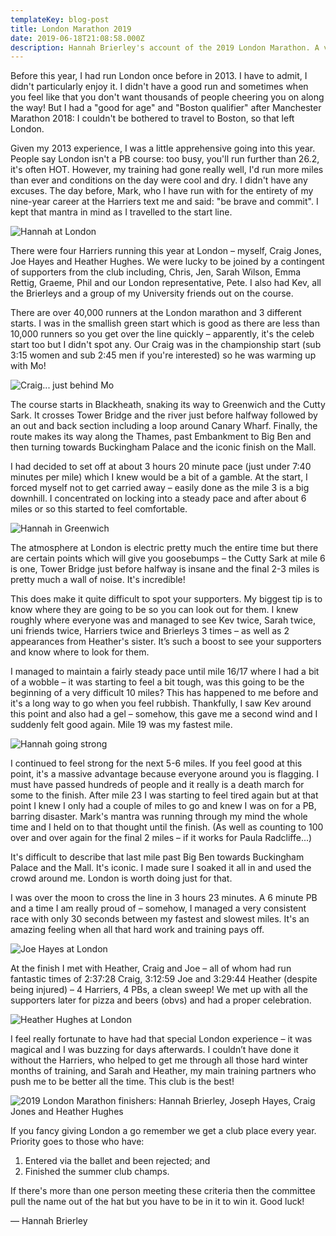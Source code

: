 ```yaml
---
templateKey: blog-post
title: London Marathon 2019
date: 2019-06-18T21:08:58.000Z
description: Hannah Brierley's account of the 2019 London Marathon. A very successful day - four Harriers running and four PBs attained!
---
```

Before this year, I had run London once before in 2013.  I have to admit, I didn't particularly enjoy it.  I didn't have a good run and sometimes when you feel like that you don't want thousands of people cheering you on along the way!  But I had a \"good for age\" and \"Boston qualifier\" after Manchester Marathon 2018: I couldn't be bothered to travel to Boston, so that left London.

Given my 2013 experience, I was a little apprehensive going into this year.  People say London isn't a PB course: too busy, you'll run further than 26.2, it's often HOT. However, my training had gone really well, I'd run more miles than ever and conditions on the day were cool and dry.  I didn't have any excuses.  The day before, Mark, who I have run with for the entirety of my nine-year career at the Harriers text me and said: \"be brave and commit\".  I kept that mantra in mind as I travelled to the start line.

![Hannah at London](/img/2019-london-hb-3.jpeg)

There were four Harriers running this year at London – myself, Craig Jones, Joe Hayes and Heather Hughes.  We were lucky to be joined by a contingent of supporters from the club including, Chris, Jen, Sarah Wilson, Emma Rettig, Graeme, Phil and our London representative, Pete.  I also had Kev, all the Brierleys and a group of my University friends out on the course.

There are over 40,000 runners at the London marathon and 3 different starts.  I was in the smallish green start which is good as there are less than 10,000 runners so you get over the line quickly – apparently, it's the celeb start too but I didn't spot any.  Our Craig was in the championship start (sub 3:15 women and sub 2:45 men if you're interested) so he was warming up with Mo!

![Craig... just behind Mo](/img/2019-london-cj-2.jpeg)

The course starts in Blackheath, snaking its way to Greenwich and the Cutty Sark.  It crosses Tower Bridge and the river just before halfway followed by an out and back section including a loop around Canary Wharf.  Finally, the route makes its way along the Thames, past Embankment to Big Ben and then turning towards Buckingham Palace and the iconic finish on the Mall. 

I had decided to set off at about 3 hours 20 minute pace (just under 7:40 minutes per mile) which I knew would be a bit of a gamble.  At the start, I forced myself not to get carried away – easily done as the mile 3 is a big downhill.  I concentrated on locking into a steady pace and after about 6 miles or so this started to feel comfortable.

![Hannah in Greenwich](/img/2019-london-hb-1.jpeg)

The atmosphere at London is electric pretty much the entire time but there are certain points which will give you goosebumps – the Cutty Sark at mile 6 is one, Tower Bridge just before halfway is insane and the final 2-3 miles is pretty much a wall of noise.  It's incredible!

This does make it quite difficult to spot your supporters.  My biggest tip is to know where they are going to be so you can look out for them.   I knew roughly where everyone was and managed to see Kev twice, Sarah twice, uni friends twice, Harriers twice and Brierleys 3 times – as well as 2 appearances from Heather's sister.  It’s such a boost to see your supporters and know where to look for them.

I managed to maintain a fairly steady pace until mile 16/17 where I had a bit of a wobble – it was starting to feel a bit tough, was this going to be the beginning of a very difficult 10 miles?  This has happened to me before and it's a long way to go when you feel rubbish.  Thankfully, I saw Kev around this point and also had a gel – somehow, this gave me a second wind and I suddenly felt good again.  Mile 19 was my fastest mile.

![Hannah going strong](/img/2019-london-hb-2.jpeg)

I continued to feel strong for the next 5-6 miles.  If you feel good at this point, it's a massive advantage because everyone around you is flagging.  I must have passed hundreds of people and it really is a death march for some to the finish.  After mile 23 I was starting to feel tired again but at that point I knew I only had a couple of miles to go and knew I was on for a PB, barring disaster.  Mark's mantra was running through my mind the whole time and I held on to that thought until the finish. (As well as counting to 100 over and over again for the final 2 miles – if it works for Paula Radcliffe...)

It's difficult to describe that last mile past Big Ben towards Buckingham Palace and the Mall.  It's iconic.  I made sure I soaked it all in and used the crowd around me.  London is worth doing just for that.

I was over the moon to cross the line in 3 hours 23 minutes.  A 6 minute PB and a time I am really proud of – somehow, I managed a very consistent race with only 30 seconds between my fastest and slowest miles.  It's an amazing feeling when all that hard work and training pays off.

![Joe Hayes at London](/img/2019-london-jh-1.jpeg)

At the finish I met with Heather, Craig and Joe – all of whom had run fantastic times of 2:37:28 Craig, 3:12:59 Joe and 3:29:44 Heather (despite being injured) – 4 Harriers, 4 PBs, a clean sweep!  We met up with all the supporters later for pizza and beers (obvs) and had a proper celebration.

![Heather Hughes at London](/img/2019-london-hh-1.jpeg)

I feel really fortunate to have had that special London experience – it was magical and I was buzzing for days afterwards.  I couldn’t have done it without the Harriers, who helped to get me through all those hard winter months of training, and Sarah and Heather, my main training partners who push me to be better all the time.  This club is the best!

![2019 London Marathon finishers: Hannah Brierley, Joseph Hayes, Craig Jones and Heather Hughes](/img/2019-london-finishers.jpeg)

If you fancy giving London a go remember we get a club place every year.  Priority goes to those who have:

1) Entered via the ballet and been rejected; and
2) Finished the summer club champs.

If there's more than one person meeting these criteria then the committee pull the name out of the hat but you have to be in it to win it.  Good luck!

&mdash; Hannah Brierley
